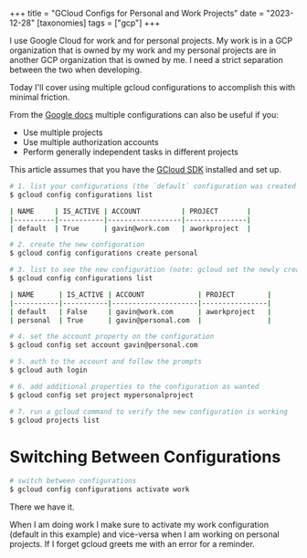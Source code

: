 +++
title = "GCloud Configs for Personal and Work Projects"
date = "2023-12-28"
[taxonomies]
  tags = ["gcp"]
+++

I use Google Cloud for work and for personal projects. My work is in a GCP organization that is owned by my work and my personal projects are in another GCP organization that is owned by me. I need a strict separation between the two when developing.

Today I'll cover using multiple gcloud configurations to accomplish this with minimal friction.

From the [Google docs](https://cloud.google.com/sdk/docs/configurations#multiple_configurations) multiple configurations can also be useful if you:

* Use multiple projects
* Use multiple authorization accounts
* Perform generally independent tasks in different projects

This article assumes that you have the [GCloud SDK](https://cloud.google.com/sdk/docs/install) installed and set up.

```bash
# 1. list your configurations (the `default` configuration was created when the sdk was set-up)
$ gcloud config configurations list

| NAME     | IS_ACTIVE | ACCOUNT          | PROJECT       |
|----------|-----------|------------------|---------------|
| default  | True      | gavin@work.com   | aworkproject  |                  

# 2. create the new configuration
$ gcloud config configurations create personal

# 3. list to see the new configuration (note: gcloud set the newly created configuration to active )
$ gcloud config configurations list

| NAME      | IS_ACTIVE | ACCOUNT             | PROJECT        |
|-----------|-----------|---------------------|----------------|
| default   | False     | gavin@work.com      | aworkproject   |
| personal  | True      | gavin@personal.com  |                |

# 4. set the account property on the configuration
$ gcloud config set account gavin@personal.com

# 5. auth to the account and follow the prompts
$ gcloud auth login

# 6. add additional properties to the configuration as wanted
$ gcloud config set project mypersonalproject

# 7. run a gcloud command to verify the new configuration is working
$ gcloud projects list
```

# Switching Between Configurations

```bash
# switch between configurations
$ gcloud config configurations activate work
```

There we have it.

When I am doing work I make sure to activate my work configuration (default in this example) and vice-versa when I am working on personal projects. If I forget gcloud greets me with an error for a reminder.
